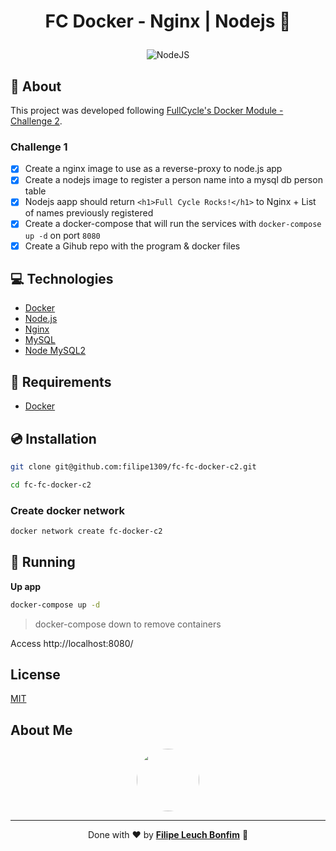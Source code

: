# <p align="center">FC Docker - Nginx | Nodejs 🐋</p>

<p align="center">
<img src="https://img.shields.io/badge/nodejs-15.0-green" alt="NodeJS"/>
</p>

## 💬 About

This project was developed following [FullCycle's Docker Module - Challenge 2](https://portal.code.education/lms/#/180/163/110/conteudos?projeto=51&fase=249).

### Challenge 1

-   [x] Create a nginx image to use as a reverse-proxy to node.js app
-   [x] Create a nodejs image to register a person name into a mysql db person table
-   [x] Nodejs aapp should return `<h1>Full Cycle Rocks!</h1>` to Nginx + List of names previously registered
-   [x] Create a docker-compose that will run the services with `docker-compose up -d` on port `8080`
-   [x] Create a Gihub repo with the program & docker files

## :computer: Technologies

-   [Docker](https://www.docker.com/)
-   [Node.js](https://nodejs.org/en/)
-   [Nginx](https://www.nginx.com/)
-   [MySQL](https://www.mysql.com/)
-   [Node MySQL2](https://www.npmjs.com/package/mysql2)

## :scroll: Requirements

-   [Docker](https://www.docker.com/)

## :cd: Installation

```sh
git clone git@github.com:filipe1309/fc-fc-docker-c2.git
```

```sh
cd fc-fc-docker-c2
```

### Create docker network

```sh
docker network create fc-docker-c2
```

## :runner: Running

**Up app**

```sh
docker-compose up -d
```

> docker-compose down to remove containers

Access http://localhost:8080/

## License

[MIT](https://choosealicense.com/licenses/mit/)

## About Me

<p align="center">
    <a style="font-weight: bold" href="https://www.linkedin.com/in/filipe1309/">
    <img style="border-radius:50%" width="100px; "src="https://avatars.githubusercontent.com/u/2081014?s=60&v=4"/>
    </a>
</p>

---

<p align="center">
Done with ♥ by <a style="font-weight: bold" href="https://www.linkedin.com/in/filipe1309/">Filipe Leuch Bonfim</a> 🖖

</p>
